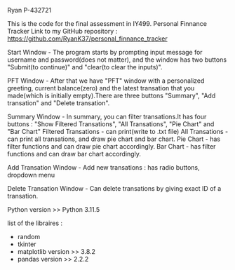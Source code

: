 Ryan
P-432721

This is the code for the final assessment in IY499.
Personal Finnance Tracker 
Link to my GitHub repository : https://github.com/RyanK37/personal_finnance_tracker

Start Window - The program starts by prompting input message for username and password(does not matter), and the window has two buttons "Submit(to continue)" and "clear(to clear the inputs)".

PFT Window - After that we have "PFT" window with a personalized greeting, current balance(zero) and the latest transation that you made(which is initially empty).There are three buttons "Summary", "Add transation" and "Delete transation".

Summary Window - In summary, you can filter transations.It has four buttons : "Show Filtered Transations", "All Transations", "Pie Chart" and "Bar Chart"
Filtered Transations - can print(write to .txt file)
All Transations - can print all transations, and draw pie chart and bar chart.
Pie Chart - has filter functions and can draw pie chart accordingly.
Bar Chart - has filter functions and can draw bar chart accordingly.

Add Transation Window - Add new transations : has radio buttons, dropdown menu

Delete Transation Window - Can delete transations by giving exact ID of a transation.


Python version >> Python 3.11.5

list of the libraires :
- random 
- tkinter
- matplotlib version >>  3.8.2
- pandas version >> 2.2.2

